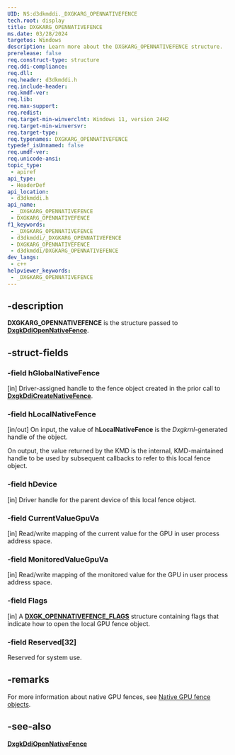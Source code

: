 ```yaml
---
UID: NS:d3dkmddi._DXGKARG_OPENNATIVEFENCE
tech.root: display
title: DXGKARG_OPENNATIVEFENCE
ms.date: 03/28/2024
targetos: Windows
description: Learn more about the DXGKARG_OPENNATIVEFENCE structure.
prerelease: false
req.construct-type: structure
req.ddi-compliance: 
req.dll: 
req.header: d3dkmddi.h
req.include-header: 
req.kmdf-ver: 
req.lib: 
req.max-support: 
req.redist: 
req.target-min-winverclnt: Windows 11, version 24H2
req.target-min-winversvr: 
req.target-type: 
req.typenames: DXGKARG_OPENNATIVEFENCE
typedef_isUnnamed: false
req.umdf-ver: 
req.unicode-ansi: 
topic_type:
 - apiref
api_type:
 - HeaderDef
api_location:
 - d3dkmddi.h
api_name:
 - _DXGKARG_OPENNATIVEFENCE
 - DXGKARG_OPENNATIVEFENCE
f1_keywords:
 - _DXGKARG_OPENNATIVEFENCE
 - d3dkmddi/_DXGKARG_OPENNATIVEFENCE
 - DXGKARG_OPENNATIVEFENCE
 - d3dkmddi/DXGKARG_OPENNATIVEFENCE
dev_langs:
 - c++
helpviewer_keywords:
 - _DXGKARG_OPENNATIVEFENCE
---
```


## -description

**DXGKARG_OPENNATIVEFENCE** is the structure passed to [**DxgkDdiOpenNativeFence**](nc-d3dkmddi-dxgkddi_opennativefence.md).

## -struct-fields

### -field hGlobalNativeFence

[in] Driver-assigned handle to the fence object created in the prior call to [**DxgkDdiCreateNativeFence**](nc-d3dkmddi-dxgkddi_createnativefence.md).

### -field hLocalNativeFence

[in/out] On input, the value of **hLocalNativeFence** is the *Dxgkrnl*-generated handle of the object.

On output, the value returned by the KMD is the internal, KMD-maintained handle to be used by subsequent callbacks to refer to this local fence object.

### -field hDevice

[in] Driver handle for the parent device of this local fence object.

### -field CurrentValueGpuVa

[in] Read/write mapping of the current value for the GPU in user process address space.

### -field MonitoredValueGpuVa

[in] Read/write mapping of the monitored value for the GPU in user process address space.

### -field Flags

[in] A [**DXGK_OPENNATIVEFENCE_FLAGS**](ns-d3dkmddi-dxgk_opennativefence_flags.md) structure containing flags that indicate how to open the local GPU fence object.

### -field Reserved[32]

Reserved for system use.

## -remarks

For more information about native GPU fences, see [Native GPU fence objects](/windows-hardware/drivers/display/native-gpu-fence-objects).

## -see-also

[**DxgkDdiOpenNativeFence**](nc-d3dkmddi-dxgkddi_opennativefence.md)
